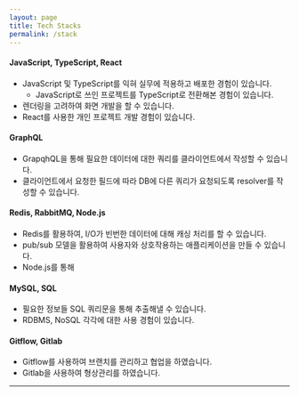 ```yaml
---
layout: page
title: Tech Stacks
permalink: /stack
---
```


#### JavaScript, TypeScript, React

- JavaScript 및 TypeScript를 익혀 실무에 적용하고 배포한 경험이 있습니다.
    - JavaScript로 쓰인 프로젝트를 TypeScript로 전환해본 경험이 있습니다.
- 렌더링을 고려하여 화면 개발을 할 수 있습니다.
- React를 사용한 개인 프로젝트 개발 경험이 있습니다.

#### GraphQL

- GrapqhQL을 통해 필요한 데이터에 대한 쿼리를 클라이언트에서 작성할 수 있습니다.
- 클라이언트에서 요청한 필드에 따라 DB에 다른 쿼리가 요청되도록 resolver를 작성할 수 있습니다.

#### Redis, RabbitMQ, Node.js

- Redis를 활용하여, I/O가 빈번한 데이터에 대해 캐싱 처리를 할 수 있습니다.
- pub/sub 모델을 활용하여 사용자와 상호작용하는 애플리케이션을 만들 수 있습니다.
- Node.js를 통해

#### MySQL, SQL

- 필요한 정보들 SQL 쿼리문을 통해 추출해낼 수 있습니다.
- RDBMS, NoSQL 각각에 대한 사용 경험이 있습니다.

#### Gitflow, Gitlab

- Gitflow를 사용하여 브랜치를 관리하고 협업을 하였습니다.
- Gitlab을 사용하여 형상관리를 하였습니다.

---

<a frameborder="0" data-theme="light" data-layers="1,2,3,4" data-stack-embed="true" href="https://embed.stackshare.io/stacks/embed/32280aada4a554a1c2d0c6f5f9c102"/><script async src="https://cdn1.stackshare.io/javascripts/client-code.js" charset="utf-8"></script>
